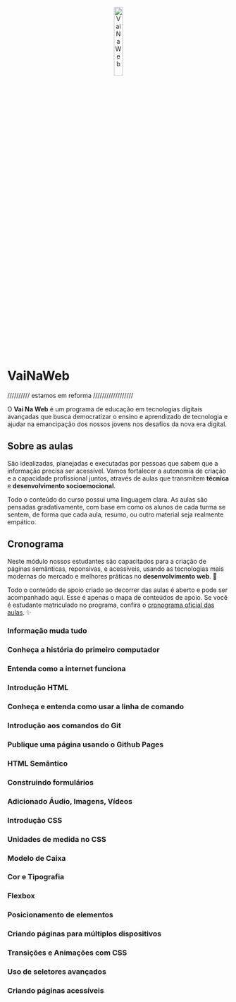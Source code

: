 <p align="center">
  <img src="http://www.vainaweb.com.br/assets/logo.svg" width="20%" alt="VaiNaWeb">
</p>

# VaiNaWeb

////////// estamos em reforma //////////////////

O **Vai Na Web** é um programa de educação em tecnologias digitais avançadas que busca democratizar o ensino e aprendizado de tecnologia e ajudar na emancipação dos nossos jovens nos desafios da nova era digital.

## Sobre as aulas

São idealizadas, planejadas e executadas por pessoas que sabem que a informação precisa ser acessível. Vamos fortalecer a autonomia de criação e a capacidade profissional juntos, através de aulas que transmitem **técnica** e **desenvolvimento socioemocional**.

Todo o conteúdo do curso possui uma linguagem clara. As aulas são pensadas gradativamente, com base em como os alunos de cada turma se sentem, de forma que cada aula, resumo, ou outro material seja realmente empático.

## Cronograma

Neste módulo nossos estudantes são capacitados para a criação de páginas semânticas, reponsivas, e acessíveis, usando as tecnologias mais modernas do mercado e melhores práticas no **desenvolvimento web**. :rocket:

Todo o conteúdo de apoio criado ao decorrer das aulas é aberto e pode ser acompanhado aqui. Esse é apenas o mapa de conteúdos de apoio. Se você é estudante matriculado no programa, confira o [cronograma oficial das aulas](https://docs.google.com/document/d/105rl_wwvvyoIO2EDXPLd5T1HeKxWszM4iZIN91lvt5g/edit?usp=sharing). :sparkles:

### Informação muda tudo

### Conheça a história do primeiro computador

### Entenda como a internet funciona

### Introdução HTML

### Conheça e entenda como usar a linha de comando

### Introdução aos comandos do Git

### Publique uma página usando o Github Pages

### HTML Semântico

### Construindo formulários

### Adicionado Áudio, Imagens, Vídeos

### Introdução CSS

### Unidades de medida no CSS

### Modelo de Caixa

### Cor e Tipografia

### Flexbox

### Posicionamento de elementos

### Criando páginas para múltiplos dispositivos

### Transições e Animações com CSS

### Uso de seletores avançados

### Criando páginas acessíveis
